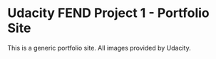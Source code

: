 # Udacity FEND Project 1 - Portfolio Site

This is a generic portfolio site. All images provided by Udacity.
